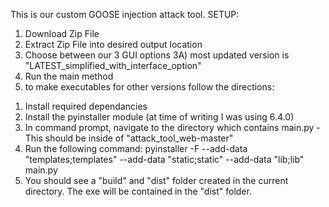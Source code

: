 This is our custom GOOSE injection attack tool. 
SETUP:

1) Download Zip File
2) Extract Zip File into desired output location
3) Choose between our 3 GUI options 
3A) most updated version is "LATEST_simplified_with_interface_option"
4) Run the main method
5) to make executables for other versions follow the directions:
  1. Install required dependancies
  2. Install the pyinstaller module (at time of writing I was using 6.4.0)
  3. In command prompt, navigate to the directory which contains main.py
	-This should be inside of "attack_tool_web-master"
  4. Run the following command: pyinstaller -F --add-data "templates;templates" --add-data "static;static" --add-data "lib;lib" main.py
  5. You should see a "build" and "dist" folder created in the current directory. The exe will be contained in the "dist" folder.
